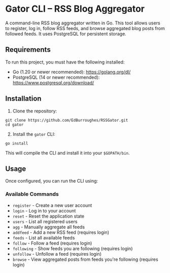 # Gator CLI – RSS Blog Aggregator

A command-line RSS blog aggregator written in Go. This tool allows users to register, log in, follow RSS feeds, and browse aggregated blog posts from followed feeds. It uses PostgreSQL for persistent storage.

## Requirements

To run this project, you must have the following installed:

- Go (1.20 or newer recommended): https://golang.org/dl/
- PostgreSQL (14 or newer recommended): https://www.postgresql.org/download/

## Installation

1. Clone the repository:
```
git clone https://github.com/EdBurroughes/RSSGator.git
cd gator
```

2. Install the `gator` CLI:
```
go install
```

This will compile the CLI and install it into your `$GOPATH/bin`.

## Usage

Once configured, you can run the CLI using:

### Available Commands

- `register` - Create a new user account
- `login` - Log in to your account
- `reset` - Reset the application state
- `users` - List all registered users
- `agg` - Manually aggregate all feeds
- `addfeed` - Add a new RSS feed (requires login)
- `feeds` - List all available feeds
- `follow` - Follow a feed (requires login)
- `following` - Show feeds you are following (requires login)
- `unfollow` - Unfollow a feed (requires login)
- `browse` - View aggregated posts from feeds you're following (requires login)